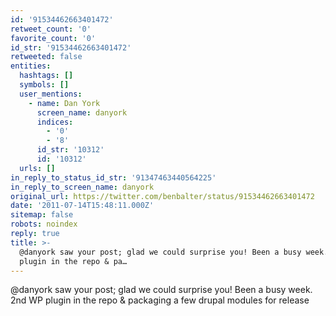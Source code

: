 ```yaml
---
id: '91534462663401472'
retweet_count: '0'
favorite_count: '0'
id_str: '91534462663401472'
retweeted: false
entities:
  hashtags: []
  symbols: []
  user_mentions:
    - name: Dan York
      screen_name: danyork
      indices:
        - '0'
        - '8'
      id_str: '10312'
      id: '10312'
  urls: []
in_reply_to_status_id_str: '91347463440564225'
in_reply_to_screen_name: danyork
original_url: https://twitter.com/benbalter/status/91534462663401472
date: '2011-07-14T15:48:11.000Z'
sitemap: false
robots: noindex
reply: true
title: >-
  @danyork saw your post; glad we could surprise you! Been a busy week. 2nd WP
  plugin in the repo & pa…
---
```


@danyork saw your post; glad we could surprise you! Been a busy week. 2nd WP plugin in the repo & packaging a few drupal modules for release